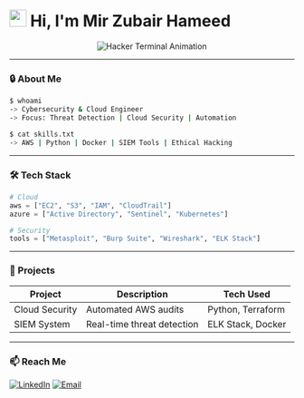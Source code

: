 # <img src="https://media.giphy.com/media/hvRJCLFzcasrR4ia7z/giphy.gif" width="30px"> Hi, I'm Mir Zubair Hameed

<p align="center">
  <img src="https://readme-typing-svg.demolab.com?font=Hack&size=30&duration=3000&pause=1000&color=32CD32&center=true&vCenter=true&width=800&height=100&lines=Cybersecurity+Engineer;Cloud+Ops+Specialist;Open-Source+Enthusiast" alt="Hacker Terminal Animation">
</p>

---

### 🔒 About Me

```bash
$ whoami
-> Cybersecurity & Cloud Engineer
-> Focus: Threat Detection | Cloud Security | Automation

$ cat skills.txt
-> AWS | Python | Docker | SIEM Tools | Ethical Hacking
```

---

### 🛠️ Tech Stack

```python
# Cloud
aws = ["EC2", "S3", "IAM", "CloudTrail"]
azure = ["Active Directory", "Sentinel", "Kubernetes"]

# Security
tools = ["Metasploit", "Burp Suite", "Wireshark", "ELK Stack"]
```

---

### 📂 Projects

| Project         | Description                 | Tech Used           |
|----------------|-----------------------------|----------------------|
| Cloud Security | Automated AWS audits        | Python, Terraform   |
| SIEM System    | Real-time threat detection  | ELK Stack, Docker   |

---

### 📫 Reach Me
[![LinkedIn](https://img.shields.io/badge/LinkedIn-Profile-blue?style=flat&logo=linkedin)](https://linkedin.com/in/zoobe)
[![Email](https://img.shields.io/badge/Email-Contact-red?style=flat&logo=gmail)](mailto:zee196852@gmail.com)
